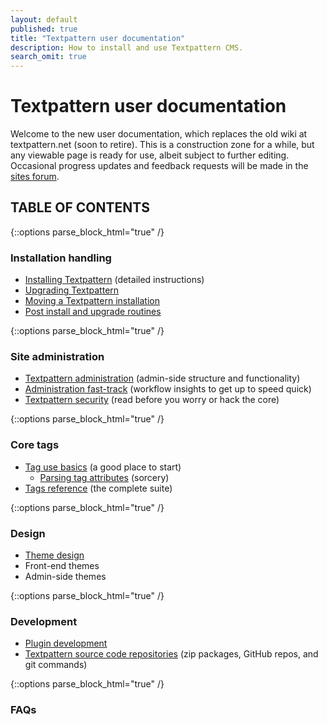 ```yaml
---
layout: default
published: true
title: "Textpattern user documentation"
description: How to install and use Textpattern CMS.
search_omit: true
---
```


# Textpattern user documentation

Welcome to the new user documentation, which replaces the old wiki at textpattern.net (soon to retire). This is a construction zone for a while, but any viewable page is ready for use, albeit subject to further editing. Occasional progress updates and feedback requests will be made in the [sites forum](http://forum.textpattern.com/viewforum.php?id=60).

## TABLE OF CONTENTS

{::options parse_block_html="true" /}

<div class="layout-container">
<div class="layout-3col">

### Installation handling

* [Installing Textpattern](installation/) (detailed instructions)
* [Upgrading Textpattern](installation/upgrading-textpattern)
* [Moving a Textpattern installation](installation/moving-textpattern)
* [Post install and upgrade routines](administration/post-install-and-upgrade-routines)

</div>

{::options parse_block_html="true" /}

<div class="layout-3col">

### Site administration

* [Textpattern administration](administration/) (admin-side structure and functionality)
* [Administration fast-track](administration/admin-fast-track) (workflow insights to get up to speed  quick)
* [Textpattern security](administration/security) (read before you worry or hack the core)

</div>

{::options parse_block_html="true" /}

<div class="layout-3col">

### Core tags

* [Tag use basics](tags/tag-basics/) (a good place to start)
  * [Parsing tag attributes](tags/tag-basics/parsing-tag-attributes) (sorcery)
* [Tags reference](tags/) (the complete suite)

</div>

{::options parse_block_html="true" /}

<div class="layout-3col">

### Design

* [Theme design](themes/)
* Front-end themes
* Admin-side themes

</div>

{::options parse_block_html="true" /}

<div class="layout-3col">

### Development

* [Plugin development](development/)
* [Textpattern source code repositories](development/textpattern-source-code-repositories) (zip packages, GitHub repos, and git commands)

</div>

{::options parse_block_html="true" /}

<div class="layout-3col">

### FAQs

</div>
</div>
